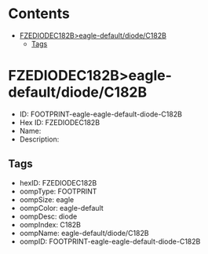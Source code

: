 



Contents
========

* [FZEDIODEC182B>eagle-default/diode/C182B](#fzediodec182beagle-defaultdiodec182b)
	* [Tags](#tags)

# FZEDIODEC182B>eagle-default/diode/C182B

- ID: FOOTPRINT-eagle-eagle-default-diode-C182B
- Hex ID: FZEDIODEC182B
- Name: 
- Description: 

## Tags

- hexID: FZEDIODEC182B
- oompType: FOOTPRINT
- oompSize: eagle
- oompColor: eagle-default
- oompDesc: diode
- oompIndex: C182B
- oompName: eagle-default/diode/C182B
- oompID: FOOTPRINT-eagle-eagle-default-diode-C182B
